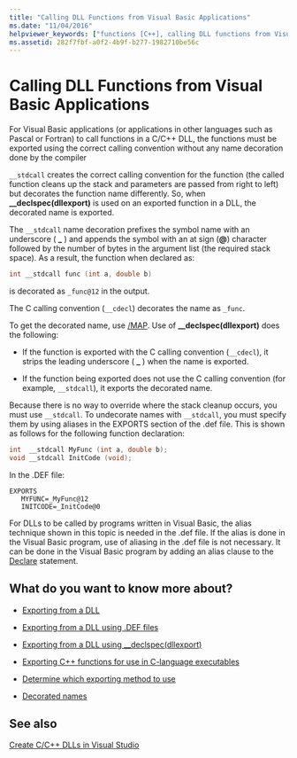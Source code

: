 ```yaml
---
title: "Calling DLL Functions from Visual Basic Applications"
ms.date: "11/04/2016"
helpviewer_keywords: ["functions [C++], calling DLL functions from Visual Basic", "DLL functions [C++]", "function calls [C++], DLL functions", "DLLs [C++], calling", "calling DLL functions from VB applications [C++]", "__stdcall keyword [C++]", "DLL functions [C++], calling"]
ms.assetid: 282f7fbf-a0f2-4b9f-b277-1982710be56c
---
```

# Calling DLL Functions from Visual Basic Applications

For Visual Basic applications (or applications in other languages such as Pascal or Fortran) to call functions in a C/C++ DLL, the functions must be exported using the correct calling convention without any name decoration done by the compiler

`__stdcall` creates the correct calling convention for the function (the called function cleans up the stack and parameters are passed from right to left) but decorates the function name differently. So, when **__declspec(dllexport)** is used on an exported function in a DLL, the decorated name is exported.

The `__stdcall` name decoration prefixes the symbol name with an underscore ( **\_** ) and appends the symbol with an at sign (**\@**) character followed by the number of bytes in the argument list (the required stack space). As a result, the function when declared as:

```C
int __stdcall func (int a, double b)
```

is decorated as `_func@12` in the output.

The C calling convention (`__cdecl`) decorates the name as `_func`.

To get the decorated name, use [/MAP](reference/map-generate-mapfile.md). Use of **__declspec(dllexport)** does the following:

- If the function is exported with the C calling convention (`__cdecl`), it strips the leading underscore ( **\_** ) when the name is exported.

- If the function being exported does not use the C calling convention (for example, `__stdcall`), it exports the decorated name.

Because there is no way to override where the stack cleanup occurs, you must use `__stdcall`. To undecorate names with `__stdcall`, you must specify them by using aliases in the EXPORTS section of the .def file. This is shown as follows for the following function declaration:

```C
int  __stdcall MyFunc (int a, double b);
void __stdcall InitCode (void);
```

In the .DEF file:

```
EXPORTS
   MYFUNC=_MyFunc@12
   INITCODE=_InitCode@0
```

For DLLs to be called by programs written in Visual Basic, the alias technique shown in this topic is needed in the .def file. If the alias is done in the Visual Basic program, use of aliasing in the .def file is not necessary. It can be done in the Visual Basic program by adding an alias clause to the [Declare](/dotnet/visual-basic/language-reference/statements/declare-statement) statement.

## What do you want to know more about?

- [Exporting from a DLL](exporting-from-a-dll.md)

- [Exporting from a DLL using .DEF files](exporting-from-a-dll-using-def-files.md)

- [Exporting from a DLL using __declspec(dllexport)](exporting-from-a-dll-using-declspec-dllexport.md)

- [Exporting C++ functions for use in C-language executables](exporting-cpp-functions-for-use-in-c-language-executables.md)

- [Determine which exporting method to use](determining-which-exporting-method-to-use.md)

- [Decorated names](reference/decorated-names.md)

## See also

[Create C/C++ DLLs in Visual Studio](dlls-in-visual-cpp.md)
